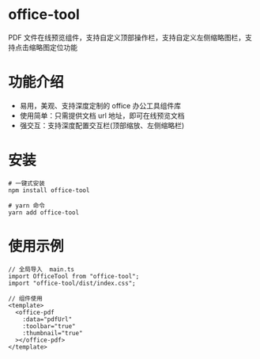 # office-tool
PDF 文件在线预览组件，支持自定义顶部操作栏，支持自定义左侧缩略图栏，支持点击缩略图定位功能

# 功能介绍
- 易用，美观、支持深度定制的 office 办公工具组件库
- 使用简单：只需提供文档 url 地址，即可在线预览文档
- 强交互：支持深度配置交互栏(顶部缩放、左侧缩略栏)

# 安装
```
# 一键式安装
npm install office-tool

# yarn 命令
yarn add office-tool
```

# 使用示例
```
// 全局导入  main.ts
import OfficeTool from "office-tool";
import "office-tool/dist/index.css";

// 组件使用
<template>
  <office-pdf
    :data="pdfUrl"
    :toolbar="true"
    :thumbnail="true"
  ></office-pdf>
</template>
```
